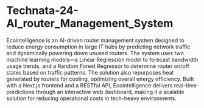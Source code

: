 # Technata-24-AI_router_Management_System

Ecointelligence is an AI-driven router management system designed to reduce energy consumption in large IT hubs by predicting network traffic and dynamically powering down unused routers. The system uses two machine learning models—a Linear Regression model to forecast bandwidth usage trends, and a Random Forest Regressor to determine router on/off states based on traffic patterns. The solution also repurposes heat generated by routers for cooling, optimizing overall energy efficiency. Built with a Next.js frontend and a RESTful API, Ecointelligence delivers real-time predictions through an interactive web dashboard, making it a scalable solution for reducing operational costs in tech-heavy environments.

